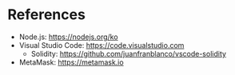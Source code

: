 # References

- Node.js: https://nodejs.org/ko
- Visual Studio Code: https://code.visualstudio.com
  - Solidity: https://github.com/juanfranblanco/vscode-solidity
- MetaMask: https://metamask.io

